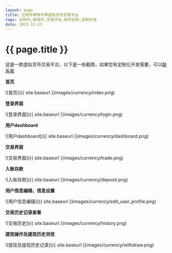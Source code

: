 ```yaml
---
layout: page
title: 比特币莱特币等虚拟货币交易平台
tags: 比特币,莱特币,交易平台,软件定制,定制开发
date: 2013-12-13
---
```


{{ page.title }}
================

这是一款虚拟货币交易平台，以下是一些截图，如果您有定制化开发需要，可以[联系我](/pages/contact-us)

**首页**

![首页]({{ site.baseurl }}images/currency/index.png)

**登录界面**

![登录界面]({{ site.baseurl }}images/currency/login.png)

**用户dashboard**

![用户dashboard]({{ site.baseurl }}images/currency/dashboard.png)

**交易界面**

![交易界面]({{ site.baseurl }}images/currency/trade.png)

**入账存款**

![入账存款]({{ site.baseurl }}images/currency/deposit.png)

**用户信息编辑，信息设置**

![用户信息编辑]({{ site.baseurl }}images/currency/edit_user_profile.png)

**交易历史记录查看**

![交易历史]({{ site.baseurl }}images/currency/history.png)

**提现操作及提现历史浏览**

![提现及提现历史记录]({{ site.baseurl }}images/currency/withdraw.png)



